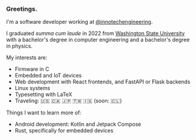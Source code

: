 ### Greetings.

I'm a software developer working at [@innotechengineering](https://github.com/innotechengineering).

I graduated _summa cum laude_ in 2022 from [Washington State University](https://wsu.edu/) with a bachelor's degree in computer engineering and a bachelor's degree in physics.

My interests are:

* Firmware in C
* Embedded and IoT devices
* Web development with React frontends, and FastAPI or Flask backends
* Linux systems
* Typesetting with LaTeX
* Traveling: 🇺🇸 🇨🇦 🇯🇵 🇹🇼 🇮🇸 (soon: :chile:)

Things I want to learn more of:

* Android development: Kotlin and Jetpack Compose
* Rust, specifically for embedded devices
